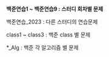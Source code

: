 **백준연습1 ~ 백준연습9 : 스터디 회차별 문제**

백준연습_2023 : 다른 스터디의 연습문제

class1 ~ class3 : 백준 class 별 문제

*_Alg : 백준 각 알고리즘 별 문제
